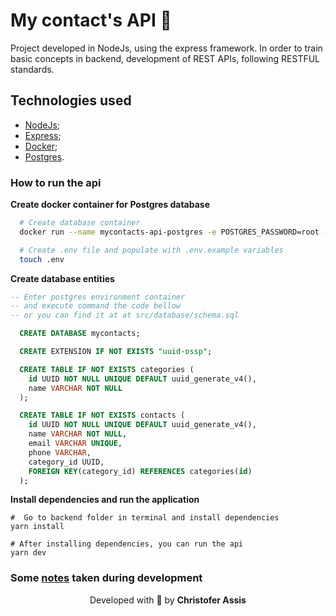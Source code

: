 # My contact's API 📝

Project developed in NodeJs, using the express framework. In order to train basic concepts in backend, development of REST APIs, following RESTFUL standards.

## Technologies used

- [NodeJs](https://nodejs.org/en/docs/);
- [Express](https://expressjs.com/pt-br/);
- [Docker](https://docs.docker.com/get-started/);
- [Postgres](https://www.postgresql.org/docs/).

### How to run the api

**Create docker container for Postgres database**
```bash
  # Create database container
  docker run --name mycontacts-api-postgres -e POSTGRES_PASSWORD=root -p 5432:5432 -d postgres

  # Create .env file and populate with .env.example variables
  touch .env
```

**Create database entities**
```sql
-- Enter postgres environment container
-- and execute command the code bellow
-- or you can find it at at src/database/schema.sql

  CREATE DATABASE mycontacts;

  CREATE EXTENSION IF NOT EXISTS "uuid-ossp";

  CREATE TABLE IF NOT EXISTS categories (
    id UUID NOT NULL UNIQUE DEFAULT uuid_generate_v4(),
    name VARCHAR NOT NULL
  );

  CREATE TABLE IF NOT EXISTS contacts (
    id UUID NOT NULL UNIQUE DEFAULT uuid_generate_v4(),
    name VARCHAR NOT NULL,
    email VARCHAR UNIQUE,
    phone VARCHAR,
    category_id UUID,
    FOREIGN KEY(category_id) REFERENCES categories(id)
  );

```

**Install dependencies and run the application**

```shell
#  Go to backend folder in terminal and install dependencies
yarn install

# After installing dependencies, you can run the api
yarn dev
```

### Some [notes](NOTES.md) taken during development

<p align="center">Developed with 💜 by <strong>Christofer Assis</strong></p>
